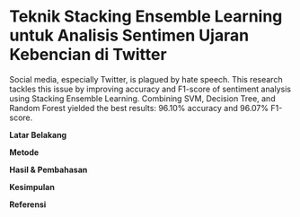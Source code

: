# Teknik Stacking Ensemble Learning untuk Analisis Sentimen Ujaran Kebencian di Twitter

Social media, especially Twitter, is plagued by hate speech. This research tackles this issue by improving accuracy and F1-score of sentiment analysis using Stacking Ensemble Learning. Combining SVM, Decision Tree, and Random Forest yielded the best results: 96.10% accuracy and 96.07% F1-score.

**Latar Belakang**

**Metode**

**Hasil & Pembahasan**

**Kesimpulan**

**Referensi**

